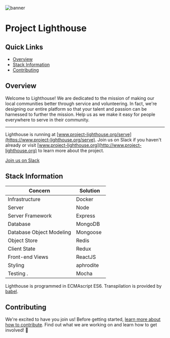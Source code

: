 ![banner](https://user-images.githubusercontent.com/1245814/32835095-6b7ca8d8-c9ca-11e7-9645-9879058ea40f.jpg)

# Project Lighthouse

## Quick Links

* [Overview](#overview)
* [Stack Information](#stack-information)
* [Contributing](#contributing)

## Overview
Welcome to Lighthouse! We are dedicated to the mission of making our local communities better through service and volunteering. In fact, we're designing our entire platform so that your talent and passion can be harnessed to further the mission. Help us as we make it easy for people everywhere to serve in their community.

---

Lighthouse is running at [www.project-lighthouse.org/serve](https://www.project-lighthouse.org/serve). Join us on Slack if you haven't already or visit [www.project-lighthouse.org](http://www.project-lighthouse.org) to learn more about the project.

[Join us on Slack](https://bit.ly/2vfoURo)

## Stack Information

| Concern                   | Solution        |
|---------------------------|-----------------|
| Infrastructure            | Docker          |
| Server                    | Node            |
| Server Framework          | Express         |
| Database                  | MongoDB         |
| Database Object Modeling  | Mongoose        |
| Object Store              | Redis           |
| Client State              | Redux           |
| Front-end Views           | ReactJS         |
| Styling                   | aphrodite       |
| Testing .                 | Mocha           |

Lighthouse is programmed in ECMAscript ES6. Transpilation is provided by [babel](https://github.com/babel/babel).


## Contributing
We're excited to have you join us! Before getting started, [learn more about how to contribute](https://github.com/ProjectLighthouse/get-involved/blob/master/CONTRIBUTING.md). Find out what we are working on and learn how to get involved! 🚀

